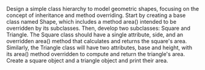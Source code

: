 Design a simple class hierarchy to model geometric shapes, focusing on the concept of inheritance and method overriding. Start by creating a base class named Shape, which includes a method area() intended to be overridden by its subclasses. Then, develop two subclasses: Square and Triangle. The Square class should have a single attribute, side, and an overridden area() method that calculates and returns the square's area. Similarly, the Triangle class will have two attributes, base and height, with its area() method overridden to compute and return the triangle's area. Create a square object and a triangle object and print their area. 


